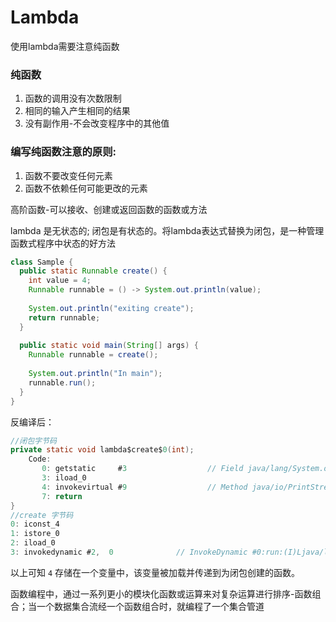 # Lambda
使用lambda需要注意纯函数

### 纯函数
1. 函数的调用没有次数限制
2. 相同的输入产生相同的结果
3. 没有副作用-不会改变程序中的其他值

### 编写纯函数注意的原则:
1. 函数不要改变任何元素
2. 函数不依赖任何可能更改的元素

高阶函数-可以接收、创建或返回函数的函数或方法

lambda 是无状态的; 闭包是有状态的。将lambda表达式替换为闭包，是一种管理函数式程序中状态的好方法

```java
class Sample {
  public static Runnable create() {                   
    int value = 4;
    Runnable runnable = () -> System.out.println(value);
     
    System.out.println("exiting create");
    return runnable;
  } 
   
  public static void main(String[] args) { 
    Runnable runnable = create();
     
    System.out.println("In main");
    runnable.run();
  }
}
```
反编译后：
```java
//闭包字节码
private static void lambda$create$0(int);
    Code: 
       0: getstatic     #3                  // Field java/lang/System.out:Ljava/io/PrintStream;
       3: iload_0
       4: invokevirtual #9                  // Method java/io/PrintStream.println:(I)V
       7: return
}
//create 字节码
0: iconst_4
1: istore_0
2: iload_0
3: invokedynamic #2,  0              // InvokeDynamic #0:run:(I)Ljava/lang/Runnable;
```
以上可知 `4` 存储在一个变量中，该变量被加载并传递到为闭包创建的函数。

函数编程中，通过一系列更小的模块化函数或运算来对复杂运算进行排序-函数组合；当一个数据集合流经一个函数组合时，就编程了一个集合管道




















